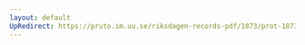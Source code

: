 ```yaml
---
layout: default
UpRedirect: https://pruto.im.uu.se/riksdagen-records-pdf/1873/prot-1873--ak--501/prot-1873--ak--501_001.pdf
---
```

